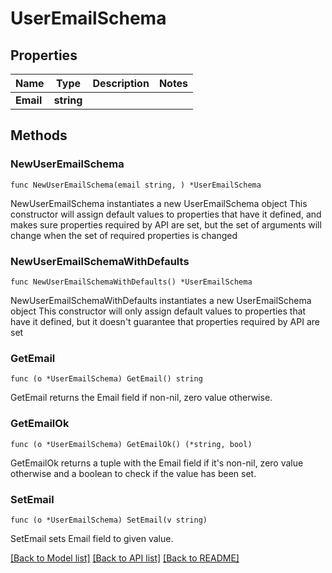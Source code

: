 # UserEmailSchema

## Properties

Name | Type | Description | Notes
------------ | ------------- | ------------- | -------------
**Email** | **string** |  | 

## Methods

### NewUserEmailSchema

`func NewUserEmailSchema(email string, ) *UserEmailSchema`

NewUserEmailSchema instantiates a new UserEmailSchema object
This constructor will assign default values to properties that have it defined,
and makes sure properties required by API are set, but the set of arguments
will change when the set of required properties is changed

### NewUserEmailSchemaWithDefaults

`func NewUserEmailSchemaWithDefaults() *UserEmailSchema`

NewUserEmailSchemaWithDefaults instantiates a new UserEmailSchema object
This constructor will only assign default values to properties that have it defined,
but it doesn't guarantee that properties required by API are set

### GetEmail

`func (o *UserEmailSchema) GetEmail() string`

GetEmail returns the Email field if non-nil, zero value otherwise.

### GetEmailOk

`func (o *UserEmailSchema) GetEmailOk() (*string, bool)`

GetEmailOk returns a tuple with the Email field if it's non-nil, zero value otherwise
and a boolean to check if the value has been set.

### SetEmail

`func (o *UserEmailSchema) SetEmail(v string)`

SetEmail sets Email field to given value.



[[Back to Model list]](../README.md#documentation-for-models) [[Back to API list]](../README.md#documentation-for-api-endpoints) [[Back to README]](../README.md)


